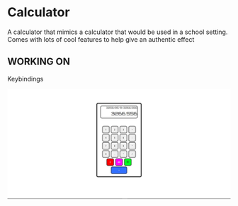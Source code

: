# Calculator

A calculator that mimics a calculator that would be used in a school setting. Comes with lots of cool features to help give an authentic effect

## WORKING ON
Keybindings

![Calculator](images/calculator.png)
